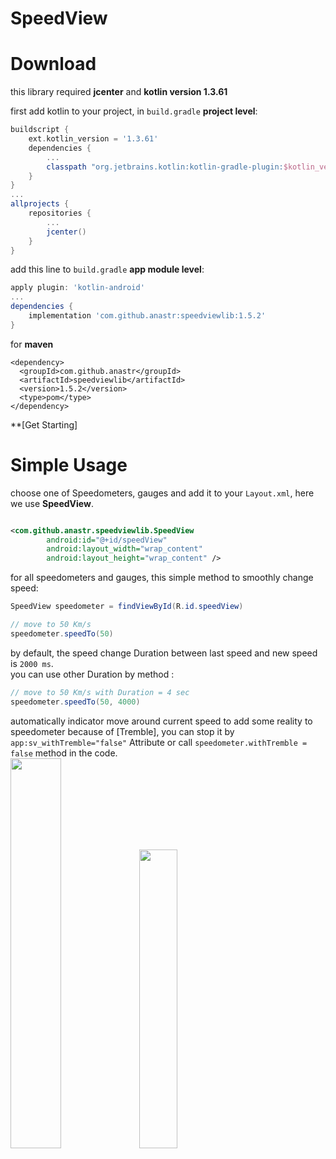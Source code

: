 # SpeedView

# Download

this library required **jcenter** and **kotlin version 1.3.61** 

first add kotlin to your project, in `build.gradle` **project level**:

```gradle
buildscript {
    ext.kotlin_version = '1.3.61'
    dependencies {
        ...
        classpath "org.jetbrains.kotlin:kotlin-gradle-plugin:$kotlin_version"
    }
}
...
allprojects {
    repositories {
        ...
        jcenter()
    }
}
```

add this line to `build.gradle` **app module level**:

```gradle
apply plugin: 'kotlin-android'
...
dependencies {
	implementation 'com.github.anastr:speedviewlib:1.5.2'
}

```

for **maven**

```maven
<dependency>
  <groupId>com.github.anastr</groupId>
  <artifactId>speedviewlib</artifactId>
  <version>1.5.2</version>
  <type>pom</type>
</dependency>
```
**[Get Starting]
# Simple Usage
choose one of Speedometers, gauges and add it to your `Layout.xml`, here we use **SpeedView**.<br>
```xml

<com.github.anastr.speedviewlib.SpeedView
        android:id="@+id/speedView"
        android:layout_width="wrap_content"
        android:layout_height="wrap_content" />

```

for all speedometers and gauges, this simple method to smoothly change speed:
```java
SpeedView speedometer = findViewById(R.id.speedView)

// move to 50 Km/s
speedometer.speedTo(50)
```

by default, the speed change Duration between last speed and new speed is `2000 ms`.<br>
you can use other Duration by method :
```java
// move to 50 Km/s with Duration = 4 sec
speedometer.speedTo(50, 4000)
```

automatically indicator move around current speed to add some reality to speedometer because of [Tremble], you can stop it by `app:sv_withTremble="false"` Attribute or call `speedometer.withTremble = false` method in the code.
<br>
<img src="/images/usage/StartEndDegree.png" width="40%" />
<img src="/images/usage/WorkWithNote.gif" width="35%" />

